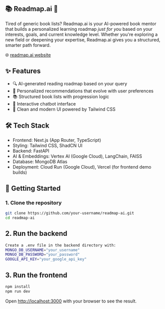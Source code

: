 ## 📚 Readmap.ai 🤖 
Tired of generic book lists? Readmap.ai is your AI-powered book mentor that builds a personalized learning roadmap *just for you* based on your interests, goals, and current knowledge level. Whether you're exploring a new field or deepening your expertise, Readmap.ai gives you a structured, smarter path forward.

🌐 [readmap.ai website](https://readmap-ai-988084809850.us-west1.run.app/)

## ✨ Features
- 🔍 AI-generated reading roadmap based on your query
- 🧠 Personalized recommendations that evolve with user preferences
- 📚 Structured book lists with progression logic
- 💬 Interactive chatbot interface
- 🎨 Clean and modern UI powered by Tailwind CSS

## 🛠️ Tech Stack
- Frontend: Next.js (App Router, TypeScript)
- Styling: Tailwind CSS, ShadCN UI
- Backend: FastAPI
- AI & Embeddings: Vertex AI (Google Cloud), LangChain, FAISS
- Database: MongoDB Atlas
- Deployment: Cloud Run (Google Cloud), Vercel (for frontend demo builds)

## 🚀 Getting Started

### 1. Clone the repository
```bash
git clone https://github.com/your-username/readmap-ai.git
cd readmap-ai
```

## 2. Run the backend
```bash
Create a .env file in the backend directory with:
MONGO_DB_USERNAME="your_username"
MONGO_DB_PASSWORD="your_password"
GOOGLE_API_KEY="your_google_api_key"
```

## 3. Run the frontend 
```bash
npm install
npm run dev
```
Open [http://localhost:3000](http://localhost:3000) with your browser to see the result.

